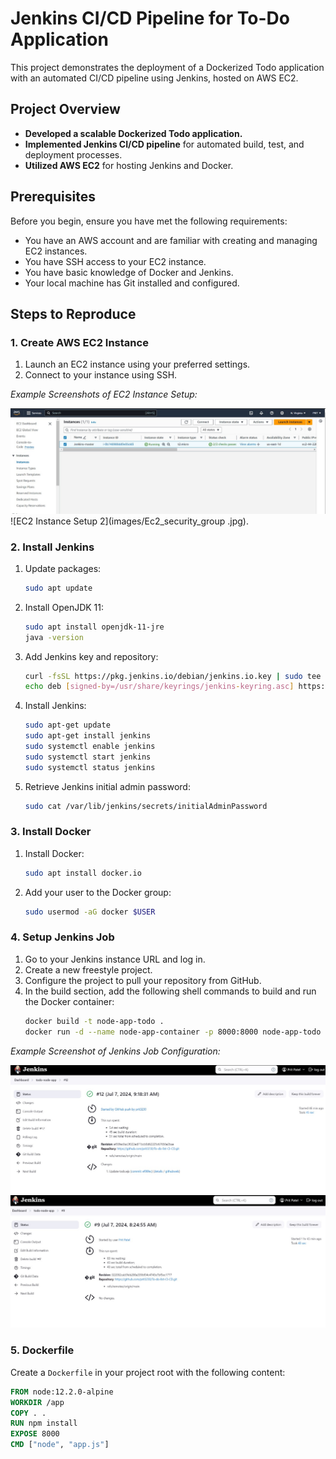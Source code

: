 # Jenkins CI/CD Pipeline for To-Do Application

This project demonstrates the deployment of a Dockerized Todo application with an automated CI/CD pipeline using Jenkins, hosted on AWS EC2.

## Project Overview

- **Developed a scalable Dockerized Todo application.**
- **Implemented Jenkins CI/CD pipeline** for automated build, test, and deployment processes.
- **Utilized AWS EC2** for hosting Jenkins and Docker.

## Prerequisites

Before you begin, ensure you have met the following requirements:
- You have an AWS account and are familiar with creating and managing EC2 instances.
- You have SSH access to your EC2 instance.
- You have basic knowledge of Docker and Jenkins.
- Your local machine has Git installed and configured.

## Steps to Reproduce

### 1. Create AWS EC2 Instance
1. Launch an EC2 instance using your preferred settings.
2. Connect to your instance using SSH.

*Example Screenshots of EC2 Instance Setup:*

![EC2 Instance Setup 1](images/EC2_1.jpg)
![EC2 Instance Setup 2](images/Ec2_security_group .jpg).

### 2. Install Jenkins
1. Update packages:
    ```sh
    sudo apt update
    ```
2. Install OpenJDK 11:
    ```sh
    sudo apt install openjdk-11-jre
    java -version
    ```
3. Add Jenkins key and repository:
    ```sh
    curl -fsSL https://pkg.jenkins.io/debian/jenkins.io.key | sudo tee /usr/share/keyrings/jenkins-keyring.asc > /dev/null
    echo deb [signed-by=/usr/share/keyrings/jenkins-keyring.asc] https://pkg.jenkins.io/debian binary/ | sudo tee /etc/apt/sources.list.d/jenkins.list > /dev/null
    ```
4. Install Jenkins:
    ```sh
    sudo apt-get update
    sudo apt-get install jenkins
    sudo systemctl enable jenkins
    sudo systemctl start jenkins
    sudo systemctl status jenkins
    ```
5. Retrieve Jenkins initial admin password:
    ```sh
    sudo cat /var/lib/jenkins/secrets/initialAdminPassword
    ```


### 3. Install Docker
1. Install Docker:
    ```sh
    sudo apt install docker.io
    ```
2. Add your user to the Docker group:
    ```sh
    sudo usermod -aG docker $USER
    ```

### 4. Setup Jenkins Job
1. Go to your Jenkins instance URL and log in.
2. Create a new freestyle project.
3. Configure the project to pull your repository from GitHub.
4. In the build section, add the following shell commands to build and run the Docker container:
    ```sh
    docker build -t node-app-todo .
    docker run -d --name node-app-container -p 8000:8000 node-app-todo
    ```

*Example Screenshot of Jenkins Job Configuration:*

![Jenkins Job Configuration 1](images/Jenkins_build_github_push.jpg) 
![Jenkins Job Configuration 2](images/Jenkins_build_user.jpg)

### 5. Dockerfile
Create a `Dockerfile` in your project root with the following content:
```dockerfile
FROM node:12.2.0-alpine
WORKDIR /app
COPY . .
RUN npm install
EXPOSE 8000
CMD ["node", "app.js"]
